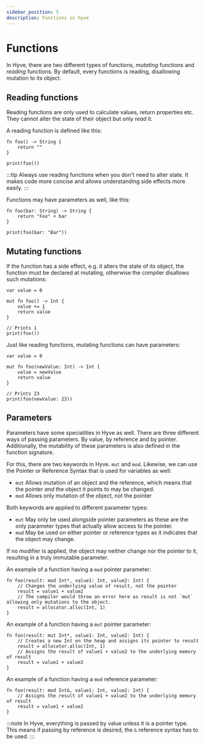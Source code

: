 ```yaml
---
sidebar_position: 5
description: Functions in hyve
---
```


# Functions

In Hyve, there are two different types of functions, *mutating* functions and *reading* functions. By default, every functions is reading, disallowing mutation to its object.

## Reading functions

Reading functions are only used to calculate values, return properties etc. They cannot alter the state of their object but only *read* it.

A reading function is defined like this:

```hyve
fn foo() -> String {
    return ""
}

print(foo())
```

:::tip
Always use reading functions when you don't need to alter state. It makes code more concise and allows understanding side effects more easily.
:::

Functions may have parameters as well, like this:

```hyve
fn foo(bar: String) -> String {
    return "Foo" + bar
}

print(foo(bar: "Bar"))
```

## Mutating functions

If the function has a side effect, e.g. it alters the state of its object, the function must be declared at mutating, otherwise the compiler disallows such mutations:

```hyve
var value = 0

mut fn foo() -> Int {
    value += 1
    return value
}

// Prints 1
print(foo())
```

Just like reading functions, mutating functions can have parameters:

```hyve
var value = 0

mut fn foo(newValue: Int) -> Int {
    value = newValue
    return value
}

// Prints 23
print(foo(newValue: 23))
```

## Parameters

Parameters have some specialities in Hyve as well. There are three different ways of passing parameters. By value, by reference and by pointer. Additionally, the mutability of these parameters is also defined in the function signature.

For this, there are two keywords in Hyve. `mut` and `mod`. Likewise, we can use the Pointer or Reference Syntax that is used for variables as well:

- `mut` Allows mutation of an object and the reference, which means that the pointer *and* the object it points to may be changed.
- `mod` Allows only mutation of the object, not the pointer

Both keywords are applied to different parameter types:

- `mut` May only be used alongside pointer parameters as these are the only parameter types that actually allow access to the pointer.
- `mod` May be used on either pointer or reference types as it indicates that the object may change.

If no modifier is applied, the object may neither change nor the pointer to it, resulting in a truly immutable parameter.

An example of a function having a `mod` pointer parameter:

```hyve
fn foo(result: mod Int*, value1: Int, value2: Int) {
    // Changes the underlying value of result, not the pointer
    result = value1 + value2
    // The compiler would throw an error here as result is not `mut` allowing only mutations to the object.
    result = allocator.alloc(Int, 1)
}
```

An example of a function having a `mut` pointer parameter:

```hyve
fn foo(result: mut Int*, value1: Int, value2: Int) {
    // Creates a new Int on the heap and assigns its pointer to result
    result = allocator.alloc(Int, 1)
    // Assigns the result of value1 + value2 to the underlying memory of result
    result = value1 + value2
}
```

An example of a function having a `mod` reference parameter:

```hyve
fn foo(result: mod Int&, value1: Int, value2: Int) {
    // Assigns the result of value1 + value2 to the underlying memory of result
    result = value1 + value2
}
```

:::note
In Hyve, everything is passed by value unless it is a pointer type. This means if passing by reference is desired, the `&` reference syntax has to be used.
:::
